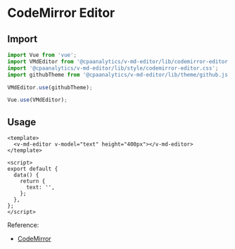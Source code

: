 # CodeMirror Editor

<ClientOnly>
  <codemirror-editor />
</ClientOnly>

## Import

```js
import Vue from 'vue';
import VMdEditor from '@cpaanalytics/v-md-editor/lib/codemirror-editor';
import '@cpaanalytics/v-md-editor/lib/style/codemirror-editor.css';
import githubTheme from '@cpaanalytics/v-md-editor/lib/theme/github.js';

VMdEditor.use(githubTheme);

Vue.use(VMdEditor);
```

## Usage

```vue
<template>
  <v-md-editor v-model="text" height="400px"></v-md-editor>
</template>

<script>
export default {
  data() {
    return {
      text: '',
    };
  },
};
</script>
```

Reference:

- [CodeMirror](https://codemirror.net/)
